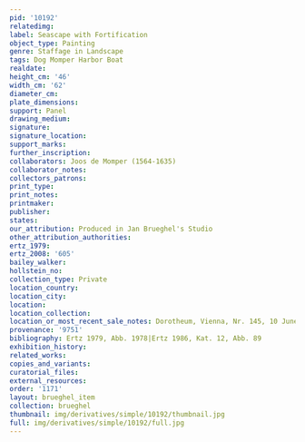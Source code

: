 ```yaml
---
pid: '10192'
relatedimg: 
label: Seascape with Fortification
object_type: Painting
genre: Staffage in Landscape
tags: Dog Momper Harbor Boat
realdate: 
height_cm: '46'
width_cm: '62'
diameter_cm: 
plate_dimensions: 
support: Panel
drawing_medium: 
signature: 
signature_location: 
support_marks: 
further_inscription: 
collaborators: Joos de Momper (1564-1635)
collaborator_notes: 
collectors_patrons: 
print_type: 
print_notes: 
printmaker: 
publisher: 
states: 
our_attribution: Produced in Jan Brueghel's Studio
other_attribution_authorities: 
ertz_1979: 
ertz_2008: '605'
bailey_walker: 
hollstein_no: 
collection_type: Private
location_country: 
location_city: 
location: 
location_collection: 
location_or_most_recent_sale_notes: Dorotheum, Vienna, Nr. 145, 10 June 1999
provenance: '9751'
bibliography: Ertz 1979, Abb. 1978|Ertz 1986, Kat. 12, Abb. 89
exhibition_history: 
related_works: 
copies_and_variants: 
curatorial_files: 
external_resources: 
order: '1171'
layout: brueghel_item
collection: brueghel
thumbnail: img/derivatives/simple/10192/thumbnail.jpg
full: img/derivatives/simple/10192/full.jpg
---
```

